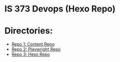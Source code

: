 # IS 373 Devops (Hexo Repo)


# Directories:
- [Repo 1: Content Repo](https://github.com/kl63/IS373)
- [Repo 2: Playwright Repo](https://github.com/kl63/is373_project)
- [Repo 3: Hexo Repo](https://github.com/kl63/is373_project)




